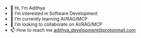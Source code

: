 - 👋 Hi, I’m Adithya
- 👀 I’m interested in Software Development 
- 🌱 I’m currently learning AI/RAG/MCP
- 💞️ I’m looking to collaborate on AI/RAG/MCP
- 📫 How to reach me adithya_development@protonmail.com 

<!---
avcode3/avcode3 is a ✨ special ✨ repository because its `README.md` (this file) appears on your GitHub profile.
You can click the Preview link to take a look at your changes.
--->
